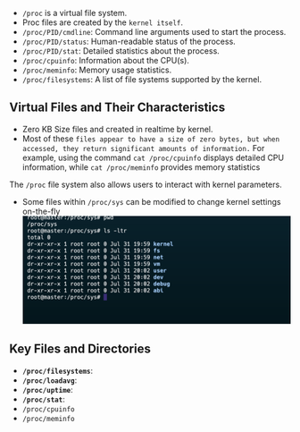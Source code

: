 
- `/proc` is a virtual file system.
- Proc files are created by the `kernel itself`.
- `/proc/PID/cmdline`: Command line arguments used to start the process.
- `/proc/PID/status`: Human-readable status of the process.
- `/proc/PID/stat`: Detailed statistics about the process.
- `/proc/cpuinfo`: Information about the CPU(s).
- `/proc/meminfo`: Memory usage statistics.
- `/proc/filesystems`: A list of file systems supported by the kernel.

## Virtual Files and Their Characteristics

- Zero KB Size files and created in realtime by kernel.
- Most of these `files appear to have a size of zero bytes, but when accessed, they return significant amounts of information.` For example, using the command `cat /proc/cpuinfo` displays detailed CPU information, while `cat /proc/meminfo` provides memory statistics

The `/proc` file system also allows users to interact with kernel parameters. 
- Some files within `/proc/sys` can be modified to change kernel settings on-the-fly
![alt text](image.png)

## Key Files and Directories
- **`/proc/filesystems`**: 
- **`/proc/loadavg`**: 
- **`/proc/uptime`**: 
- **`/proc/stat`**:
- `/proc/cpuinfo`
- `/proc/meminfo`

